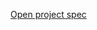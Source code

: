 [Open project spec](https://rawcdn.githack.com/paulruziskey/cpp-level-one/afca3ec1dfda0b92c5a2ab928cc6e43805760650/module_two/project_one/project_one_basic_inventory_system.html)